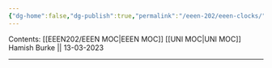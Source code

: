 ```yaml
---
{"dg-home":false,"dg-publish":true,"permalink":"/eeen-202/eeen-clocks/","dgPassFrontmatter":true}
---
```


Contents: [[EEEN202/EEEN MOC\|EEEN MOC]]
[[UNI MOC\|UNI MOC]]
Hamish Burke || 13-03-2023
***

